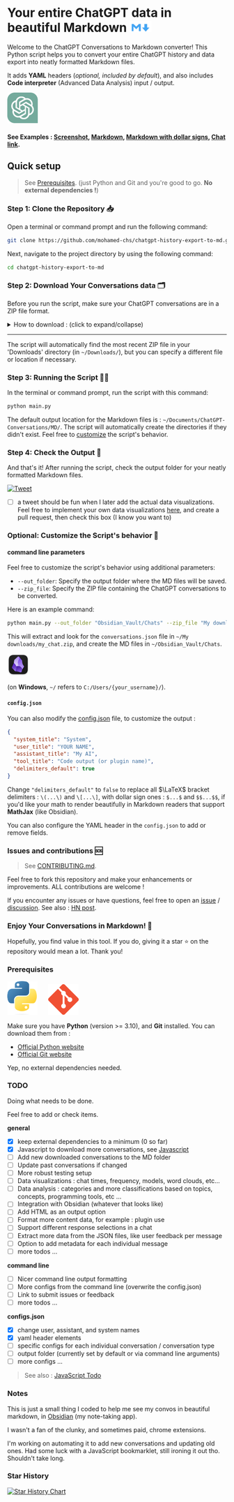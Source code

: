 # Your entire ChatGPT data in beautiful Markdown <img src="images/markdown.png" alt="Markdown Logo" width="50"/>

Welcome to the ChatGPT Conversations to Markdown converter! This Python script helps you to convert your entire ChatGPT history and data export into neatly formatted Markdown files.

It adds **YAML** headers (_optional, included by default_), and also includes **Code interpreter** (Advanced Data Analysis) input / output.

<img src="images/chatgpt-logo.svg" alt="ChatGPT Logo" width="70"/>

#### See Examples : [Screenshot](demo/Fibonacci.png), [Markdown](demo/Fibonacci.md), [Markdown with dollar signs](demo/Fibonacci-dollar-signs.md), [Chat link](https://chat.openai.com/share/27b6df58-a590-41ac-9eff-f567602fe692).

## Quick setup

> See [Prerequisites](#prerequisites). (just Python and Git and you're good to go. **No external dependencies !**)

### Step 1: Clone the Repository 📥

Open a terminal or command prompt and run the following command:

```bash
git clone https://github.com/mohamed-chs/chatgpt-history-export-to-md.git
```

Next, navigate to the project directory by using the following command:

```bash
cd chatgpt-history-export-to-md
```

### Step 2: Download Your Conversations data 🗂

Before you run the script, make sure your ChatGPT conversations are in a ZIP file format.

<details id="download-instructions">
  <summary>How to download : (click to expand/collapse)</summary>

<hr>
  
1.  Sign in to ChatGPT at https://chat.openai.com

2.  At the bottom of the left side bar, click on your profile name, the on **Settings**

    ![Bottom-left Widget](images/chat.openai-bottom-left-widget.png)

3.  Go to **Data controls**

    ![Settings](images/chat.openai-settings.png)

4.  In the "Data Controls" menu, click on _Export data_ : **Export**

    ![Data Controls](images/chat.openai-data-controls.png)

5.  In the confirmation modal click **Confirm export**

    ![Confirm Export](images/chat.openai-confirm-export.png)

6.  You should get an email with your data, in 2 ~ 5 minutes (check your **inbox**)

    ![Email](images/chat.openai-email.png)

7.  Click **Download data export** to download a `.zip` file containing your entire chat history and other data.

    ![ZIP File Content](images/zip-file-content.png)

    [↑ Collapse](#download-instructions)

</details>

<hr>

The script will automatically find the most recent ZIP file in your 'Downloads' directory (in `~/Downloads/`), but you can specify a different file or location if necessary.

### Step 3: Running the Script 🏃‍♂️

In the terminal or command prompt, run the script with this command:

```bash
python main.py
```

The default output location for the Markdown files is : `~/Documents/ChatGPT-Conversations/MD/`. The script will automatically create the directories if they didn't exist. Feel free to [customize](#optional-customize-the-scripts-behavior-🌟) the script's behavior.

### Step 4: Check the Output 🎉

And that's it! After running the script, check the output folder for your neatly formatted Markdown files.

[![Tweet](https://img.shields.io/twitter/url?style=social&url=https%3A%2F%2Fgithub.com%2Fyourusername%2Fyourrepository)](https://twitter.com/intent/tweet?text=So%2C%20this%20is%20what%20my%20ENTIRE%20ChatGPT%20history%20looks%20like%20...%0D%0A%0D%0Aby%20%40theSoCalled_%20on%20github%20%3A%20https%3A%2F%2FGitHub.com%2Fmohamed-chs%2Fchatgpt-history-export-to-md%0D%0A)

- [ ] a tweet should be fun when I later add the actual data visualizations. Feel free to implement your own data visualizations [here](src/data_visualization.py), and create a pull request, then check this box (I know you want to)

### Optional: Customize the Script's behavior 🌟

#### command line parameters

Feel free to customize the script's behavior using additional parameters:

- `--out_folder`: Specify the output folder where the MD files will be saved.
- `--zip_file`: Specify the ZIP file containing the ChatGPT conversations to be converted.

Here is an example command:

```bash
python main.py --out_folder "Obsidian_Vault/Chats" --zip_file "My downloads/my_chat.zip"
```

This will extract and look for the `conversations.json` file in `~/My downloads/my_chat.zip`, and create the MD files in `~/Obsidian_Vault/Chats`.

<img src="images/obsidian-logo.png" alt="Obsidian Logo" width="50"/>

(on **Windows**, `~/` refers to `C:/Users/{your_username}/`).

#### `config.json`

You can also modify the [config.json](config.json) file, to customize the output :

```json
{
  "system_title": "System",
  "user_title": "YOUR NAME",
  "assistant_title": "My AI",
  "tool_title": "Code output (or plugin name)",
  "delimiters_default": true
}
```

Change `"delimiters_default"` to `false` to replace all $\LaTeX$ bracket delimiters : `\(...\)` and `\[...\]`, with dollar sign ones : `$...$` and `$$...$$`, if you'd like your math to render beautifully in Markdown readers that support **MathJax** (like Obsidian).

You can also configure the YAML header in the `config.json` to add or remove fields.

### Issues and contributions 🆘

> See [CONTRIBUTING.md](CONTRIBUTING.md).

Feel free to fork this repository and make your enhancements or improvements. ALL contributions are welcome !

If you encounter any issues or have questions, feel free to open an [issue](https://github.com/mohamed-chs/chatgpt-history-export-to-md/issues) / [discussion](https://github.com/mohamed-chs/chatgpt-history-export-to-md/discussions).
See also : [HN post](https://news.ycombinator.com/item?id=37636701).

### Enjoy Your Conversations in Markdown! 🎈

Hopefully, you find value in this tool. If you do, giving it a star ⭐ on the repository would mean a lot. Thank you!

### Prerequisites

<img src="images/python-logo.png" alt="Python Logo" width="70" style="margin-right: 20px;"/> <img src="images/git-logo.png" alt="Git Logo" width="70"/>

Make sure you have **Python** (version >= 3.10), and **Git** installed.
You can download them from :

- [Official Python website](https://www.python.org/downloads/)
- [Official Git website](https://git-scm.com/downloads)

Yep, no external dependencies needed.

### TODO

Doing what needs to be done.

Feel free to add or check items.

**general**

- [x] keep external dependencies to a minimum (0 so far)
- [x] Javascript to download more conversations, see [Javascript](javascript)
- [ ] Add new downloaded conversations to the MD folder
- [ ] Update past conversations if changed
- [ ] More robust testing setup
- [ ] Data visualizations : chat times, frequency, models, word clouds, etc...
- [ ] Data analysis : categories and more classifications based on topics, concepts, programming tools, etc ...
- [ ] Integration with Obsidian (whatever that looks like)
- [ ] Add HTML as an output option
- [ ] Format more content data, for example : plugin use
- [ ] Support different response selections in a chat
- [ ] Extract more data from the JSON files, like user feedback per message
- [ ] Option to add metadata for each individual message
- [ ] more todos ...

**command line**

- [ ] Nicer command line output formatting
- [ ] More configs from the command line (overwrite the config.json)
- [ ] Link to submit issues or feedback
- [ ] more todos ...

**configs.json**

- [x] change user, assistant, and system names
- [x] yaml header elements
- [ ] specific configs for each individual conversation / conversation type
- [ ] output folder (currently set by default or via command line arguments)
- [ ] more configs ...

> See also : [JavaScript Todo](javascript/how_to_use.md#still-working-on)

### Notes

This is just a small thing I coded to help me see my convos in beautiful markdown, in [Obsidian](https://obsidian.md/) (my note-taking app).

I wasn't a fan of the clunky, and sometimes paid, chrome extensions.

I'm working on automating it to add new conversations and updating old ones. Had some luck with a JavaScript bookmarklet, still ironing it out tho. Shouldn't take long.

### Star History

<a href="https://star-history.com/#mohamed-chs/chatgpt-history-export-to-md&Timeline">
  <picture>
    <source media="(prefers-color-scheme: dark)" srcset="https://api.star-history.com/svg?repos=mohamed-chs/chatgpt-history-export-to-md&type=Timeline&theme=dark" />
    <source media="(prefers-color-scheme: light)" srcset="https://api.star-history.com/svg?repos=mohamed-chs/chatgpt-history-export-to-md&type=Timeline" />
    <img alt="Star History Chart" src="https://api.star-history.com/svg?repos=mohamed-chs/chatgpt-history-export-to-md&type=Timeline" />
  </picture>
</a>
